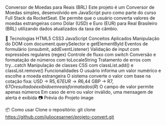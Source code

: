 Conversor de Moedas para Reais (BRL)
Este projeto é um Conversor de Moedas simples, desenvolvido em JavaScript puro como parte do curso Full Stack da RocketSeat. Ele permite que o usuário converta valores de moedas estrangeiras como Dólar (USD) e Euro (EUR) para Real Brasileiro (BRL) utilizando dados atualizados da taxa de câmbio.

🚀 Tecnologias
HTML5
CSS3
JavaScript
Conceitos Aplicados
Manipulação do DOM com document.querySelector e getElementById
Eventos de formulário (onsubmit, addEventListener)
Validação de input com expressões regulares (regex)
Controle de fluxo com switch
Conversão e formatação de números com toLocaleString
Tratamento de erros com try...catch
Manipulação de classes CSS com classList.add() e classList.remove()
Funcionalidades
O usuário informa um valor numérico e escolhe a moeda estrangeira
O sistema converte o valor com base na cotação fixa:
USD → R$5,67
EUR → R$6,44
GBP → R$7,67
O resultado é exibido em reais formatados (R$)
O campo de valor permite apenas números
Em caso de erro ou valor inválido, uma mensagem de alerta é exibida
📷 Prévia do Projeto
image

📦 Como usar
Clone o repositório:
git clone https://github.com/juliocesarneri/projeto-convert.git
